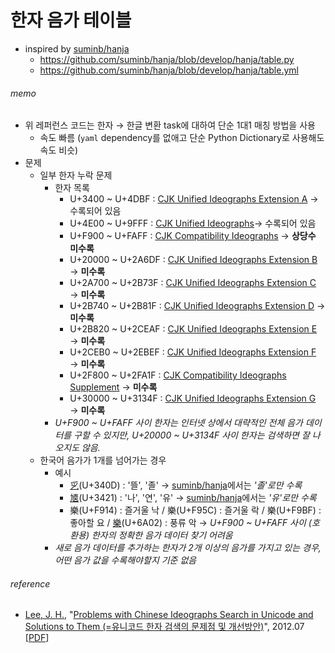 # 한자 음가 테이블

* inspired by [suminb](https://github.com/suminb)[/hanja](https://github.com/suminb/hanja)
  * https://github.com/suminb/hanja/blob/develop/hanja/table.py
  * https://github.com/suminb/hanja/blob/develop/hanja/table.yml



###### memo

* 위 레퍼런스 코드는 한자 → 한글 변환 task에 대하여 단순 1대1 매칭 방법을 사용
  * 속도 빠름 (`yaml` dependency를 없애고 단순 Python Dictionary로 사용해도 속도 비슷)
* 문제
  * 일부 한자 누락 문제
    * 한자 목록
      * U+3400 ~ U+4DBF : [CJK Unified Ideographs Extension A](https://unicode-table.com/kr/blocks/cjk-unified-ideographs-extension-a/) → 수록되어 있음
      * U+4E00 ~ U+9FFF : [CJK Unified Ideographs](https://unicode-table.com/kr/blocks/cjk-unified-ideographs/)→ 수록되어 있음
      * U+F900 ~ U+FAFF : [CJK Compatibility Ideographs](https://unicode-table.com/kr/blocks/cjk-compatibility-ideographs/) → **상당수 미수록**
      * U+20000 ~ U+2A6DF : [CJK Unified Ideographs Extension B](https://unicode-table.com/kr/blocks/cjk-unified-ideographs-extension-b/) → **미수록**
      * U+2A700 ~ U+2B73F : [CJK Unified Ideographs Extension C](https://unicode-table.com/kr/blocks/cjk-unified-ideographs-extension-c/) → **미수록**
      * U+2B740 ~ U+2B81F : [CJK Unified Ideographs Extension D](https://unicode-table.com/kr/blocks/cjk-unified-ideographs-extension-d/) → **미수록**
      * U+2B820 ~ U+2CEAF : [CJK Unified Ideographs Extension E](https://unicode-table.com/kr/blocks/cjk-unified-ideographs-extension-e/) → **미수록**
      * U+2CEB0 ~ U+2EBEF : [CJK Unified Ideographs Extension F ](https://unicode-table.com/kr/blocks/cjk-unified-ideographs-extension-f/)→ **미수록**
      * U+2F800 ~ U+2FA1F : [CJK Compatibility Ideographs Supplement](https://unicode-table.com/kr/blocks/cjk-compatibility-ideographs-supplement/) → **미수록**
      * U+30000 ~ U+3134F : [CJK Unified Ideographs Extension G ](https://unicode-table.com/kr/blocks/cjk-unified-ideographs-extension-g/)→ **미수록**
    * *U+F900 ~ U+FAFF 사이 한자는 인터넷 상에서 대략적인 전체 음가 데이터를 구할 수 있지만,*
      *U+20000 ~ U+3134F 사이 한자는 검색하면 잘 나오지도 않음.*
  * 한국어 음가가 1개를 넘어가는 경우
    * 예시
      * [㐍](http://www.koreanhistory.or.kr/newchar/list_view.jsp?code=14)(U+340D) : '뜰', '졸' → [suminb/hanja](https://github.com/suminb/hanja)에서는 *'졸'로만 수록*
      * [㐡](http://www.koreanhistory.or.kr/newchar/list_view.jsp?code=34)(U+3421) : '나', '연', '유' → [suminb/hanja](https://github.com/suminb/hanja)에서는 *'유'로만 수록*
      * 樂(U+F914) : 즐거울 낙 / 樂(U+F95C) : 즐거울 락 / 樂(U+F9BF) : 좋아할 요 / [樂](http://www.koreanhistory.or.kr/newchar/list_view.jsp?code=13753)(U+6A02) : 풍류 악 → *U+F900 ~ U+FAFF 사이 (호환용) 한자의 정확한 음가 데이터 찾기 어려움* 
    * *새로 음가 데이터를 추가하는 한자가 2개 이상의 음가를 가지고 있는 경우, 어떤 음가 값을 수록해야할지 기준 없음*



###### reference

* [Lee, J. H.](http://doi.or.kr/10.PSN/ADPER6800413203), "[Problems with Chinese Ideographs Search in Unicode and Solutions to Them (=유니코드 한자 검색의 문제점 및 개선방안)](http://www.koreascience.or.kr/article/JAKO201220762922019.page)", 2012.07 \[[PDF](http://www.koreascience.or.kr/article/JAKO201220762922019.pdf)\]


